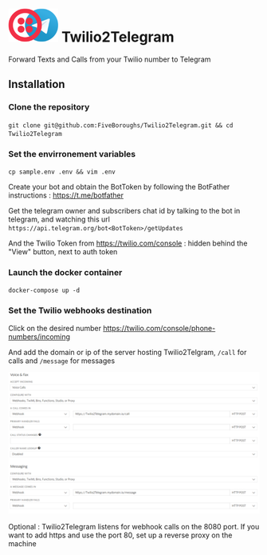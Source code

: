# ![Logo](/static/Twilio2Telegram_logo.png) Twilio2Telegram

Forward Texts and Calls from your Twilio number to Telegram

## Installation

### Clone the repository

`git clone git@github.com:FiveBoroughs/Twilio2Telegram.git && cd Twilio2Telegram`

### Set the envirronement variables

`cp sample.env .env && vim .env`

Create your bot and obtain the BotToken by following the BotFather instructions : <https://t.me/botfather>

Get the telegram owner and subscribers chat id by talking to the bot in telegram, and watching this url `https://api.telegram.org/bot<BotToken>/getUpdates`

And the Twilio Token from <https://twilio.com/console> : hidden behind the "View" button, next to auth token

### Launch the docker container

`docker-compose up -d`

### Set the Twilio webhooks destination

Click on the desired number <https://twilio.com/console/phone-numbers/incoming>

And add the domain or ip of the server hosting Twilio2Telgram, `/call` for calls and `/message` for messages

![Twilio Webhooks settings](/static/Screenshot_twilio_webhook_settings.png)

Optional :
Twilio2Telegram listens for webhook calls on the 8080 port.
If you want to add https and use the port 80, set up a reverse proxy on the machine
